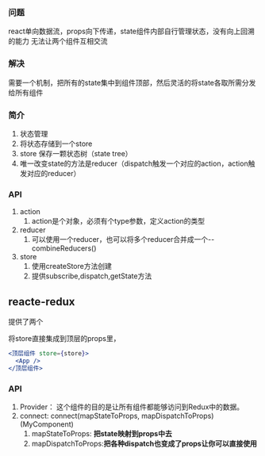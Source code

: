 ### 问题
react单向数据流，props向下传递，state组件内部自行管理状态，没有向上回溯的能力
无法让两个组件互相交流

### 解决
需要一个机制，把所有的state集中到组件顶部，然后灵活的将state各取所需分发给所有组件

### 简介
1. 状态管理
2. 将状态存储到一个store
3. store 保存一颗状态树（state tree）
4. 唯一改变state的方法是reducer（dispatch触发一个对应的action，action触发对应的reducer）

### API

1. action
	1. action是个对象，必须有个type参数，定义action的类型
2. reducer
	1. 可以使用一个reducer，也可以将多个reducer合并成一个--combineReducers()
3. store
	1. 使用createStore方法创建
	2. 提供subscribe,dispatch,getState方法

## reacte-redux

提供了两个

将store直接集成到顶层的props里，
```jsx
<顶层组件 store={store}>
  <App />
</顶层组件>
```

### API
1. Provider：  这个组件的目的是让所有组件都能够访问到Redux中的数据。
2. connect: connect(mapStateToProps, mapDispatchToProps)(MyComponent)
	1. mapStateToProps: **把state映射到props中去**
	2. mapDispatchToProps:**把各种dispatch也变成了props让你可以直接使用**
